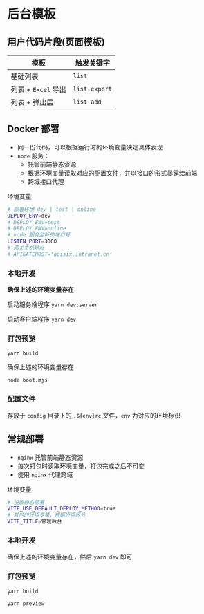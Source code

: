 # 后台模板

## 用户代码片段(页面模板)

模板 | 触发关键字
--- | ---
基础列表 | `list`
列表 + `Excel` 导出 | `list-export`
列表 + 弹出层 | `list-add`

## **Docker 部署**

- 同一份代码，可以根据运行时的环境变量决定具体表现
- `node` 服务：
  - 托管前端静态资源
  - 根据环境变量读取对应的配置文件，并以接口的形式暴露给前端
  - 跨域接口代理

环境变量

```sh
# 部署环境 dev | test | online
DEPLOY_ENV=dev
# DEPLOY_ENV=test
# DEPLOY_ENV=online
# node 服务监听的端口号
LISTEN_PORT=3000
# 网关主机地址
# APIGATEHOST='apisix.intranet.cn'
```

### 本地开发

**确保上述的环境变量存在**

启动服务端程序 `yarn dev:server`

启动客户端程序 `yarn dev`

### 打包预览

`yarn build`

确保上述的环境变量存在

`node boot.mjs`

### 配置文件

存放于 `config` 目录下的 `.${env}rc` 文件，`env` 为对应的环境标识

## 常规部署

- `nginx` 托管前端静态资源
- 每次打包时读取环境变量，打包完成之后不可变
- 使用 `nginx` 代理跨域

环境变量

```sh
# 设置静态部署
VITE_USE_DEFAULT_DEPLOY_METHOD=true
# 其他的环境变量，根据环境区分
VITE_TITLE=管理后台
```

### 本地开发

确保上述的环境变量存在，然后 `yarn dev` 即可

### 打包预览

`yarn build`

`yarn preview`
